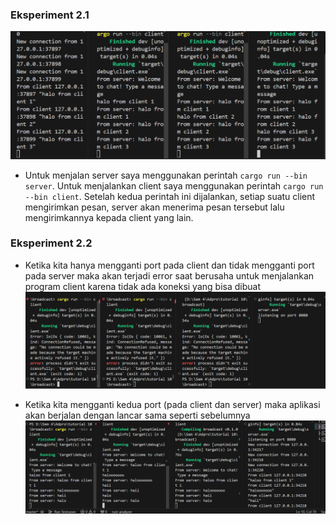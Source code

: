 ### Eksperiment 2.1
![alt text](image.png)

- Untuk menjalan server saya menggunakan perintah `cargo run --bin server`. Untuk menjalankan client saya menggunakan perintah `cargo run --bin client`. Setelah kedua perintah ini dijalankan, setiap suatu client mengirimkan pesan, server akan menerima pesan tersebut lalu mengirimkannya kepada client yang lain.


### Eksperiment 2.2
- Ketika kita hanya mengganti port pada client dan tidak mengganti port pada server maka akan terjadi error saat berusaha untuk menjalankan program client karena tidak ada koneksi yang bisa dibuat 
![alt text](<Screenshot 2024-05-06 203033.png>)

- Ketika kita mengganti kedua port (pada client dan server) maka aplikasi akan berjalan dengan lancar sama seperti sebelumnya
![alt text](<Screenshot 2024-05-06 203147.png>)

